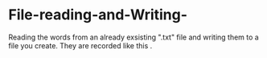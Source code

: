 # File-reading-and-Writing-
Reading the words from an already exsisting ".txt" file and writing them to a file you create.
They are recorded like this <word and frequency of the given word>.
